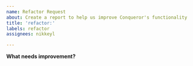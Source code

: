 ```yaml
---
name: Refactor Request
about: Create a report to help us improve Conqueror's functionality
title: 'refactor:'
labels: refactor
assignees: nikkeyl

---
```


**What needs improvement?**
